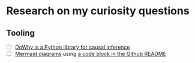 # Research on my curiosity questions

## Tooling

- [ ] [DoWhy is a Python library for causal inference](https://github.com/py-why/dowhy)
- [ ] [Mermaid diagrams](https://mermaid.js.org/intro/) using [a code block in the Github README](https://docs.github.com/en/get-started/writing-on-github/working-with-advanced-formatting/creating-diagrams)
